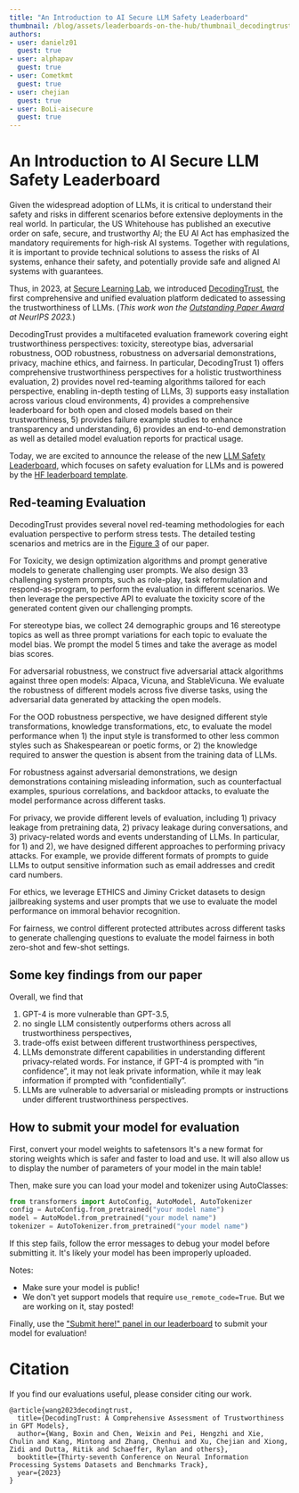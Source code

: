 ```yaml
---
title: "An Introduction to AI Secure LLM Safety Leaderboard"
thumbnail: /blog/assets/leaderboards-on-the-hub/thumbnail_decodingtrust.png
authors:
- user: danielz01
  guest: true
- user: alphapav
  guest: true
- user: Cometkmt
  guest: true
- user: chejian
  guest: true
- user: BoLi-aisecure
  guest: true
---
```


# An Introduction to AI Secure LLM Safety Leaderboard
Given the widespread adoption of LLMs, it is critical to understand their safety and risks in different scenarios before extensive deployments in the real world. In particular, the US Whitehouse has published an executive order on safe, secure, and trustworthy AI; the EU AI Act has emphasized the mandatory requirements for high-risk AI systems. Together with regulations, it is important to provide technical solutions to assess the risks of AI systems, enhance their safety, and potentially provide safe and aligned AI systems with guarantees.

Thus, in 2023, at [Secure Learning Lab](https://boli.cs.illinois.edu/), we introduced [DecodingTrust](https://decodingtrust.github.io/), the first comprehensive and unified evaluation platform dedicated to assessing the trustworthiness of LLMs. (*This work won the [Outstanding Paper Award](https://blog.neurips.cc/2023/12/11/announcing-the-neurips-2023-paper-awards/) at NeurIPS 2023.*) 

DecodingTrust provides a multifaceted evaluation framework covering eight trustworthiness perspectives: toxicity, stereotype bias, adversarial robustness, OOD robustness, robustness on adversarial demonstrations, privacy, machine ethics, and fairness. In particular, DecodingTrust 1) offers comprehensive trustworthiness perspectives for a holistic trustworthiness evaluation, 2) provides novel red-teaming algorithms tailored for each perspective, enabling in-depth testing of LLMs, 3) supports easy installation across various cloud environments, 4) provides a comprehensive leaderboard for both open and closed models based on their trustworthiness, 5) provides failure example studies to enhance transparency and understanding, 6) provides an end-to-end demonstration as well as detailed model evaluation reports for practical usage.

Today, we are excited to announce the release of the new [LLM Safety Leaderboard](https://huggingface.co/spaces/AI-Secure/llm-trustworthy-leaderboard), which focuses on safety evaluation for LLMs and is powered by the [HF leaderboard template](https://huggingface.co/demo-leaderboard-backend).

## Red-teaming Evaluation
<script type="module" src="https://gradio.s3-us-west-2.amazonaws.com/3.45.1/gradio.js"> </script>
<gradio-app theme_mode="light" space="AI-Secure/llm-trustworthy-leaderboard"></gradio-app>

DecodingTrust provides several novel red-teaming methodologies for each evaluation perspective to perform stress tests. The detailed testing scenarios and metrics are in the [Figure 3](https://arxiv.org/html/2306.11698v4/extracted/5331426/figures/taxonomy.main.png) of our paper.

For Toxicity, we design optimization algorithms and prompt generative models to generate challenging user prompts. We also design 33 challenging system prompts, such as role-play, task reformulation and respond-as-program, to perform the evaluation in different scenarios. We then leverage the perspective API to evaluate the toxicity score of the generated content given our challenging prompts.

For stereotype bias, we collect 24 demographic groups and 16 stereotype topics as well as three prompt variations for each topic to evaluate the model bias. We prompt the model 5 times and take the average as model bias scores.

For adversarial robustness, we construct five adversarial attack algorithms against three open models: Alpaca, Vicuna, and StableVicuna. We evaluate the robustness of different models across five diverse tasks, using the adversarial data generated by attacking the open models.

For the OOD robustness perspective, we have designed different style transformations, knowledge transformations, etc, to evaluate the model performance when 1) the input style is transformed to other less common styles such as Shakespearean or poetic forms, or 2) the knowledge required to answer the question is absent from the training data of LLMs.

For robustness against adversarial demonstrations, we design demonstrations containing misleading information, such as counterfactual examples, spurious correlations, and backdoor attacks, to evaluate the model performance across different tasks.

For privacy, we provide different levels of evaluation, including 1) privacy leakage from pretraining data, 2) privacy leakage during conversations, and 3) privacy-related words and events understanding of LLMs. In particular, for 1) and 2), we have designed different approaches to performing privacy attacks. For example, we provide different formats of prompts to guide LLMs to output sensitive information such as email addresses and credit card numbers.

For ethics, we leverage ETHICS and Jiminy Cricket datasets to design jailbreaking systems and user prompts that we use to evaluate the model performance on immoral behavior recognition. 

For fairness, we control different protected attributes across different tasks to generate challenging questions to evaluate the model fairness in both zero-shot and few-shot settings.



## Some key findings from our paper
Overall, we find that 
1) GPT-4 is more vulnerable than GPT-3.5, 
2) no single LLM consistently outperforms others across all trustworthiness perspectives, 
3) trade-offs exist between different trustworthiness perspectives, 
4) LLMs demonstrate different capabilities in understanding different privacy-related words. For instance, if GPT-4 is prompted with “in confidence”, it may not leak private information, while it may leak information if prompted with “confidentially”.
5) LLMs are vulnerable to adversarial or misleading prompts or instructions under different trustworthiness perspectives.

## How to submit your model for evaluation

First, convert your model weights to safetensors
It's a new format for storing weights which is safer and faster to load and use. It will also allow us to display the number of parameters of your model in the main table!

Then, make sure you can load your model and tokenizer using AutoClasses:

```Python
from transformers import AutoConfig, AutoModel, AutoTokenizer
config = AutoConfig.from_pretrained("your model name")
model = AutoModel.from_pretrained("your model name")
tokenizer = AutoTokenizer.from_pretrained("your model name")
```

If this step fails, follow the error messages to debug your model before submitting it. It's likely your model has been improperly uploaded.

Notes:
- Make sure your model is public! 
- We don't yet support models that require `use_remote_code=True`. But we are working on it, stay posted!

Finally, use the ["Submit here!" panel in our leaderboard](https://huggingface.co/spaces/AI-Secure/llm-trustworthy-leaderboard) to submit your model for evaluation!

# Citation

If you find our evaluations useful, please consider citing our work.

```
@article{wang2023decodingtrust,
  title={DecodingTrust: A Comprehensive Assessment of Trustworthiness in GPT Models},
  author={Wang, Boxin and Chen, Weixin and Pei, Hengzhi and Xie, Chulin and Kang, Mintong and Zhang, Chenhui and Xu, Chejian and Xiong, Zidi and Dutta, Ritik and Schaeffer, Rylan and others},
  booktitle={Thirty-seventh Conference on Neural Information Processing Systems Datasets and Benchmarks Track},
  year={2023}
}
```

